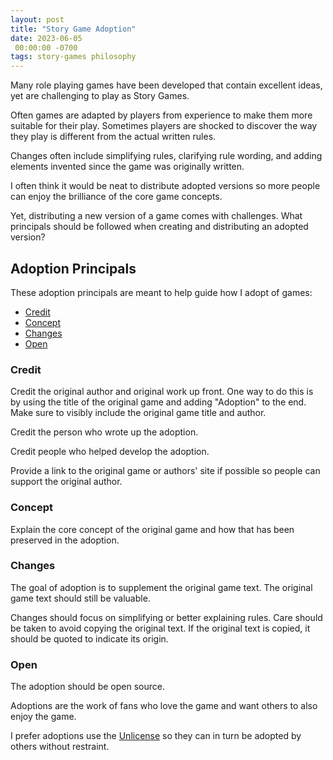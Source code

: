 ```yaml
---
layout: post
title: "Story Game Adoption"
date: 2023-06-05
 00:00:00 -0700
tags: story-games philosophy
---
```


Many role playing games have been developed that contain excellent ideas, yet are challenging to play as Story Games.

Often games are adapted by players from experience to make them more suitable for their play. Sometimes players are shocked to discover the way they play is different from the actual written rules.

Changes often include simplifying rules, clarifying rule wording, and adding elements invented since the game was originally written.

I often think it would be neat to distribute adopted versions so more people can enjoy the brilliance of the core game concepts.

Yet, distributing a new version of a game comes with challenges. What principals should be followed when creating and distributing an adopted version?

## Adoption Principals

These adoption principals are meant to help guide how I adopt of games:

- [Credit](#credit)
- [Concept](#concept)
- [Changes](#changes)
- [Open](#open)

### Credit

Credit the original author and original work up front. One way to do this is by using the title of the original game and adding "Adoption" to the end. Make sure to visibly include the original game title and author.

Credit the person who wrote up the adoption.

Credit people who helped develop the adoption.

Provide a link to the original game or authors' site if possible so people can support the original author.

### Concept

Explain the core concept of the original game and how that has been preserved in the adoption.

### Changes

The goal of adoption is to supplement the original game text. The original game text should still be valuable.

Changes should focus on simplifying or better explaining rules. Care should be taken to avoid copying the original text. If the original text is copied, it should be quoted to indicate its origin.

### Open

The adoption should be open source.

Adoptions are the work of fans who love the game and want others to also enjoy the game.

I prefer adoptions use the [Unlicense](https://en.wikipedia.org/wiki/Unlicense) so they can in turn be adopted by others without restraint.
